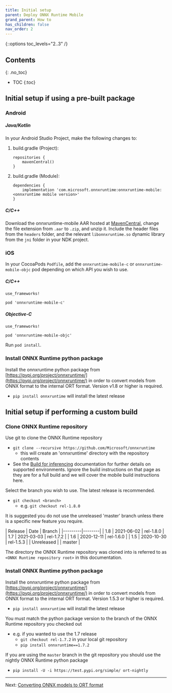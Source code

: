 ```yaml
---
title: Initial setup
parent: Deploy ONNX Runtime Mobile
grand_parent: How to
has_children: false
nav_order: 2
---
```


{::options toc_levels="2..3" /}

## Contents
{: .no_toc}

* TOC
{:toc}

## Initial setup if using a pre-built package

### Android

##### Java/Kotlin

In your Android Studio Project, make the following changes to:

1. build.gradle (Project):
    ```
    repositories {
        mavenCentral()
    }
    ```

2. build.gradle (Module):
    ```
    dependencies {
        implementation 'com.microsoft.onnxruntime:onnxruntime-mobile:<onnxruntime mobile version>'
    }
    ```

##### C/C++

Download the onnxruntime-mobile AAR hosted at [MavenCentral](https://mvnrepository.com/artifact/com.microsoft.onnxruntime/onnxruntime-mobile), change the file extension from `.aar` to `.zip`, and unzip it. Include the header files from the `headers` folder, and the relevant `libonnxruntime.so` dynamic library from the `jni` folder in your NDK project.


### iOS

In your CocoaPods `Podfile`, add the `onnxruntime-mobile-c` or `onnxruntime-mobile-objc` pod depending on which API you wish to use.

##### C/C++

  ```
  use_frameworks!

  pod 'onnxruntime-mobile-c'
  ```

##### Objective-C

  ```
  use_frameworks!

  pod 'onnxruntime-mobile-objc'
  ```

Run `pod install`.

### Install ONNX Runtime python package

Install the onnxruntime python package from [https://pypi.org/project/onnxruntime/](https://pypi.org/project/onnxruntime/) in order to convert models from ONNX format to the internal ORT format.
Version v1.8 or higher is required.

- `pip install onnxruntime` will install the latest release

## Initial setup if performing a custom build

### Clone ONNX Runtime repository

Use git to clone the ONNX Runtime repository
  - `git clone --recursive https://github.com/Microsoft/onnxruntime`
    - this will create an 'onnxruntime' directory with the repository contents
  - See the [Build for inferencing](../build/inferencing) documentation for further details on supported environments. Ignore the build instructions on that page as they are for a full build and we will cover the mobile build instructions here.

Select the branch you wish to use. The latest release is recommended.
  - `git checkout <branch>`
    - e.g. `git checkout rel-1.8.0`

It is suggested you do not use the unreleased 'master' branch unless there is a specific new feature you require.

| Release | Date | Branch |
|---------|--------|
| 1.8 | 2021-06-02 | rel-1.8.0 |
| 1.7 | 2021-03-03 | rel-1.7.2 |
| 1.6 | 2020-12-11 | rel-1.6.0 |
| 1.5 | 2020-10-30 | rel-1.5.3 |
| Unreleased | | master |

The directory the ONNX Runtime repository was cloned into is referred to as `<ONNX Runtime repository root>` in this documentation.

### Install ONNX Runtime python package

Install the onnxruntime python package from [https://pypi.org/project/onnxruntime/](https://pypi.org/project/onnxruntime/) in order to convert models from ONNX format to the internal ORT format. Version 1.5.3 or higher is required.

- `pip install onnxruntime` will install the latest release

You must match the python package version to the branch of the ONNX Runtime repository you checked out
  - e.g. if you wanted to use the 1.7 release
    - `git checkout rel-1.7.2` in your local git repository
    - `pip install onnxruntime==1.7.2`

If you are using the `master` branch in the git repository you should use the nightly ONNX Runtime python package
  - `pip install -U -i https://test.pypi.org/simple/ ort-nightly`


-------

Next: [Converting ONNX models to ORT format](model-conversion)
